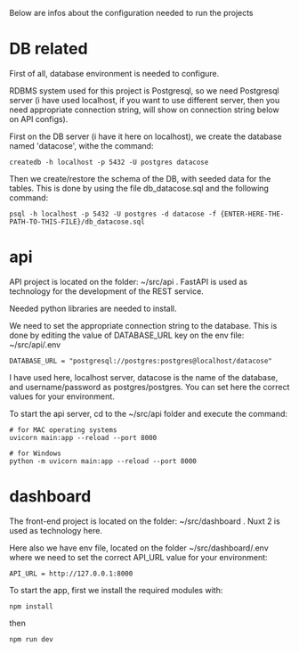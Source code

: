 Below are infos about the configuration needed to run the projects


# DB related

First of all, database environment is needed to configure.

RDBMS system used for this project is Postgresql, so we need Postgresql server (i have used localhost, if you want to use different server, then you need appropriate connection string, will show on connection string below on API configs).

First on the DB server (i have it here on localhost), we create the database named 'datacose', withe the command:

	createdb -h localhost -p 5432 -U postgres datacose

Then we create/restore the schema of the DB, with seeded data for the tables. This is done by using the file db_datacose.sql and the following command:

	psql -h localhost -p 5432 -U postgres -d datacose -f {ENTER-HERE-THE-PATH-TO-THIS-FILE}/db_datacose.sql




# api

API project is located on the folder: ~/src/api . FastAPI is used as technology for the development of the REST service.

Needed python libraries are needed to install.

We need to set the appropriate connection string to the database. This is done by editing the value of DATABASE_URL key on the env file: ~/src/api/.env

	DATABASE_URL = "postgresql://postgres:postgres@localhost/datacose"

I have used here, localhost server, datacose is the name of the database, and username/password as postgres/postgres. You can set here the correct values for your environment.

To start the api server, cd to the ~/src/api folder and execute the command:

	# for MAC operating systems
	uvicorn main:app --reload --port 8000

	# for Windows
	python -m uvicorn main:app --reload --port 8000




# dashboard

The front-end project is located on the folder: ~/src/dashboard . Nuxt 2 is used as technology here.

Here also we have env file, located on the folder ~/src/dashboard/.env where we need to set the correct API_URL value for your environment:

	API_URL = http://127.0.0.1:8000

To start the app, first we install the required modules with:

	npm install

then

	npm run dev